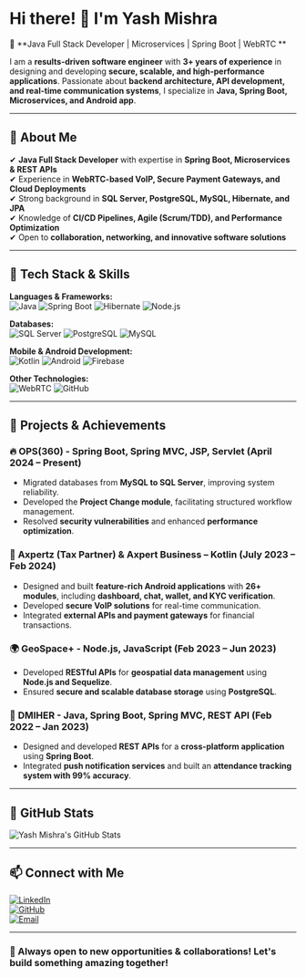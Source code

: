 # Hi there! 👋 I'm Yash Mishra

🚀 **Java Full Stack Developer | Microservices | Spring Boot | WebRTC **  

I am a **results-driven software engineer** with **3+ years of experience** in designing and developing **secure, scalable, and high-performance applications**. Passionate about **backend architecture, API development, and real-time communication systems**, I specialize in **Java, Spring Boot, Microservices, and Android app**.

---

## 🔹 **About Me**

✔ **Java Full Stack Developer** with expertise in **Spring Boot, Microservices & REST APIs**  
✔ Experience in **WebRTC-based VoIP, Secure Payment Gateways, and Cloud Deployments**  
✔ Strong background in **SQL Server, PostgreSQL, MySQL, Hibernate, and JPA**  
✔ Knowledge of **CI/CD Pipelines, Agile (Scrum/TDD), and Performance Optimization**  
✔ Open to **collaboration, networking, and innovative software solutions**  

---

## 🔹 **Tech Stack & Skills**

**Languages & Frameworks:**  
![Java](https://img.shields.io/badge/Java-ED8B00?style=for-the-badge&logo=java&logoColor=white) ![Spring Boot](https://img.shields.io/badge/SpringBoot-6DB33F?style=for-the-badge&logo=spring&logoColor=white) ![Hibernate](https://img.shields.io/badge/Hibernate-59666C?style=for-the-badge&logo=hibernate&logoColor=white) ![Node.js](https://img.shields.io/badge/Node.js-43853D?style=for-the-badge&logo=node.js&logoColor=white)

**Databases:**  
![SQL Server](https://img.shields.io/badge/SQL%20Server-CC2927?style=for-the-badge&logo=microsoft%20sql%20server&logoColor=white) ![PostgreSQL](https://img.shields.io/badge/PostgreSQL-316192?style=for-the-badge&logo=postgresql&logoColor=white) ![MySQL](https://img.shields.io/badge/MySQL-4479A1?style=for-the-badge&logo=mysql&logoColor=white)

**Mobile & Android Development:**  
![Kotlin](https://img.shields.io/badge/Kotlin-0095D5?style=for-the-badge&logo=kotlin&logoColor=white) ![Android](https://img.shields.io/badge/Android-3DDC84?style=for-the-badge&logo=android&logoColor=white) ![Firebase](https://img.shields.io/badge/Firebase-FFCA28?style=for-the-badge&logo=firebase&logoColor=white)  

**Other Technologies:**  
![WebRTC](https://img.shields.io/badge/WebRTC-333333?style=for-the-badge&logo=webrtc&logoColor=white) ![GitHub](https://img.shields.io/badge/GitHub-181717?style=for-the-badge&logo=github&logoColor=white)

---

## 🔹 **Projects & Achievements**

### 🔥 **OPS(360) - Spring Boot, Spring MVC, JSP, Servlet (April 2024 – Present)**
- Migrated databases from **MySQL to SQL Server**, improving system reliability.
- Developed the **Project Change module**, facilitating structured workflow management.
- Resolved **security vulnerabilities** and enhanced **performance optimization**.

### 📍 **Axpertz (Tax Partner) & Axpert Business – Kotlin (July 2023 – Feb 2024)**
- Designed and built **feature-rich Android applications** with **26+ modules**, including **dashboard, chat, wallet, and KYC verification**.
- Developed **secure VoIP solutions** for real-time communication.
- Integrated **external APIs and payment gateways** for financial transactions.

### 🌍 **GeoSpace+ - Node.js, JavaScript (Feb 2023 – Jun 2023)**
- Developed **RESTful APIs** for **geospatial data management** using **Node.js and Sequelize**.
- Ensured **secure and scalable database storage** using **PostgreSQL**.

### 📌 **DMIHER - Java, Spring Boot, Spring MVC, REST API (Feb 2022 – Jan 2023)**
- Designed and developed **REST APIs** for a **cross-platform application** using **Spring Boot**.
- Integrated **push notification services** and built an **attendance tracking system with 99% accuracy**.

---

## 🔹 **GitHub Stats**

![Yash Mishra's GitHub Stats](https://github-readme-stats.vercel.app/api?username=yash547&show_icons=true&theme=tokyonight)

---

## 📫 **Connect with Me**

[![LinkedIn](https://img.shields.io/badge/LinkedIn-YashMishra-blue?style=for-the-badge&logo=linkedin)](https://www.linkedin.com/in/yash547/)  
[![GitHub](https://img.shields.io/badge/GitHub-yash547-lightgrey?style=for-the-badge&logo=github)](https://github.com/yash547)  
[![Email](https://img.shields.io/badge/Email-yashmishra547@gmail.com-red?style=for-the-badge&logo=gmail&logoColor=white)](mailto:yashmishra547@gmail.com)

---

### **🚀 Always open to new opportunities & collaborations! Let's build something amazing together!**
